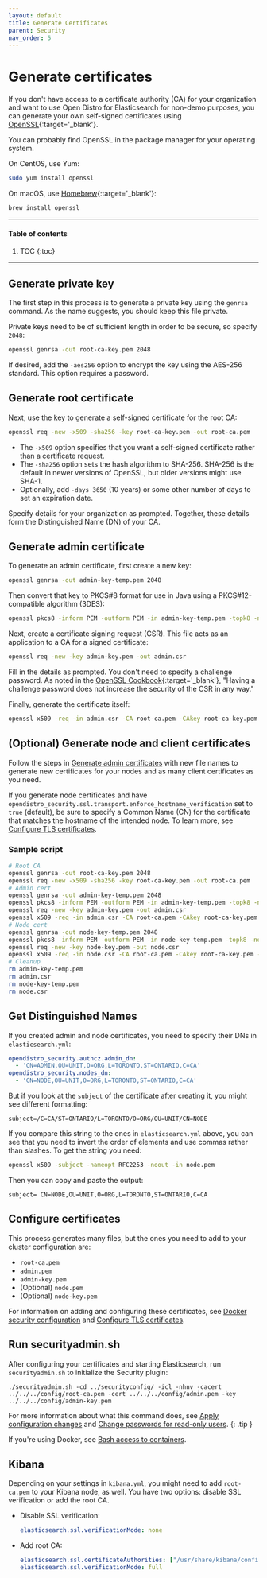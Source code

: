```yaml
---
layout: default
title: Generate Certificates
parent: Security
nav_order: 5
---
```


# Generate certificates

If you don't have access to a certificate authority (CA) for your organization and want to use Open Distro for Elasticsearch for non-demo purposes, you can generate your own self-signed certificates using [OpenSSL](https://www.openssl.org/){:target='\_blank'}.

You can probably find OpenSSL in the package manager for your operating system.

On CentOS, use Yum:

```bash
sudo yum install openssl
```

On macOS, use [Homebrew](https://brew.sh/){:target='\_blank'}:

```bash
brew install openssl
```


---

#### Table of contents
1. TOC
{:toc}


---

## Generate private key

The first step in this process is to generate a private key using the `genrsa` command. As the name suggests, you should keep this file private.

Private keys need to be of sufficient length in order to be secure, so specify `2048`:

```bash
openssl genrsa -out root-ca-key.pem 2048
```

If desired, add the `-aes256` option to encrypt the key using the AES-256 standard. This option requires a password.


## Generate root certificate

Next, use the key to generate a self-signed certificate for the root CA:

```bash
openssl req -new -x509 -sha256 -key root-ca-key.pem -out root-ca.pem
```

- The `-x509` option specifies that you want a self-signed certificate rather than a certificate request.
- The `-sha256` option sets the hash algorithm to SHA-256. SHA-256 is the default in newer versions of OpenSSL, but older versions might use SHA-1.
- Optionally, add `-days 3650` (10 years) or some other number of days to set an expiration date.

Specify details for your organization as prompted. Together, these details form the Distinguished Name (DN) of your CA.


## Generate admin certificate

To generate an admin certificate, first create a new key:

```bash
openssl genrsa -out admin-key-temp.pem 2048
```

Then convert that key to PKCS#8 format for use in Java using a PKCS#12-compatible algorithm (3DES):

```bash
openssl pkcs8 -inform PEM -outform PEM -in admin-key-temp.pem -topk8 -nocrypt -v1 PBE-SHA1-3DES -out admin-key.pem
```

Next, create a certificate signing request (CSR). This file acts as an application to a CA for a signed certificate:

```bash
openssl req -new -key admin-key.pem -out admin.csr
```

Fill in the details as prompted. You don't need to specify a challenge password. As noted in the [OpenSSL Cookbook](https://www.feistyduck.com/books/openssl-cookbook/){:target='\_blank'}, "Having a challenge password does not increase the security of the CSR in any way."

Finally, generate the certificate itself:

```bash
openssl x509 -req -in admin.csr -CA root-ca.pem -CAkey root-ca-key.pem -CAcreateserial -sha256 -out admin.pem
```


## (Optional) Generate node and client certificates

Follow the steps in [Generate admin certificates](#generate-admin-certificate) with new file names to generate new certificates for your nodes and as many client certificates as you need.

If you generate node certificates and have `opendistro_security.ssl.transport.enforce_hostname_verification` set to `true` (default), be sure to specify a Common Name (CN) for the certificate that matches the hostname of the intended node. To learn more, see [Configure TLS certificates](../../security/tls-configuration/#advanced-hostname-verification-and-dns-lookup).


### Sample script

```bash
# Root CA
openssl genrsa -out root-ca-key.pem 2048
openssl req -new -x509 -sha256 -key root-ca-key.pem -out root-ca.pem
# Admin cert
openssl genrsa -out admin-key-temp.pem 2048
openssl pkcs8 -inform PEM -outform PEM -in admin-key-temp.pem -topk8 -nocrypt -v1 PBE-SHA1-3DES -out admin-key.pem
openssl req -new -key admin-key.pem -out admin.csr
openssl x509 -req -in admin.csr -CA root-ca.pem -CAkey root-ca-key.pem -CAcreateserial -sha256 -out admin.pem
# Node cert
openssl genrsa -out node-key-temp.pem 2048
openssl pkcs8 -inform PEM -outform PEM -in node-key-temp.pem -topk8 -nocrypt -v1 PBE-SHA1-3DES -out node-key.pem
openssl req -new -key node-key.pem -out node.csr
openssl x509 -req -in node.csr -CA root-ca.pem -CAkey root-ca-key.pem -CAcreateserial -sha256 -out node.pem
# Cleanup
rm admin-key-temp.pem
rm admin.csr
rm node-key-temp.pem
rm node.csr
```


## Get Distinguished Names

If you created admin and node certificates, you need to specify their DNs in `elasticsearch.yml`:

```yml
opendistro_security.authcz.admin_dn:
  - 'CN=ADMIN,OU=UNIT,O=ORG,L=TORONTO,ST=ONTARIO,C=CA'
opendistro_security.nodes_dn:
  - 'CN=NODE,OU=UNIT,O=ORG,L=TORONTO,ST=ONTARIO,C=CA'
```

But if you look at the `subject` of the certificate after creating it, you might see different formatting:

```
subject=/C=CA/ST=ONTARIO/L=TORONTO/O=ORG/OU=UNIT/CN=NODE
```

If you compare this string to the ones in `elasticsearch.yml` above, you can see that you need to invert the order of elements and use commas rather than slashes. To get the string you need:

```bash
openssl x509 -subject -nameopt RFC2253 -noout -in node.pem
```

Then you can copy and paste the output:

```
subject= CN=NODE,OU=UNIT,O=ORG,L=TORONTO,ST=ONTARIO,C=CA
```


## Configure certificates

This process generates many files, but the ones you need to add to your cluster configuration are:

- `root-ca.pem`
- `admin.pem`
- `admin-key.pem`
- (Optional) `node.pem`
- (Optional) `node-key.pem`

For information on adding and configuring these certificates, see [Docker security configuration](../../install/docker-security/) and [Configure TLS certificates](../tls-configuration).


## Run securityadmin.sh

After configuring your certificates and starting Elasticsearch, run `securityadmin.sh` to initialize the Security plugin:

```
./securityadmin.sh -cd ../securityconfig/ -icl -nhnv -cacert ../../../config/root-ca.pem -cert ../../../config/admin.pem -key ../../../config/admin-key.pem
```

For more information about what this command does, see [Apply configuration changes](../security-admin/) and [Change passwords for read-only users](../../install/docker-security/#change-passwords-for-read-only-users).
{: .tip }

If you're using Docker, see [Bash access to containers](../../install/docker/#bash-access-to-containers).


## Kibana

Depending on your settings in `kibana.yml`, you might need to add `root-ca.pem` to your Kibana node, as well. You have two options: disable SSL verification or add the root CA.

- Disable SSL verification:

  ```yml
  elasticsearch.ssl.verificationMode: none
  ```

- Add root CA:

  ```yml
  elasticsearch.ssl.certificateAuthorities: ["/usr/share/kibana/config/root-ca.pem"]
  elasticsearch.ssl.verificationMode: full
  ```
